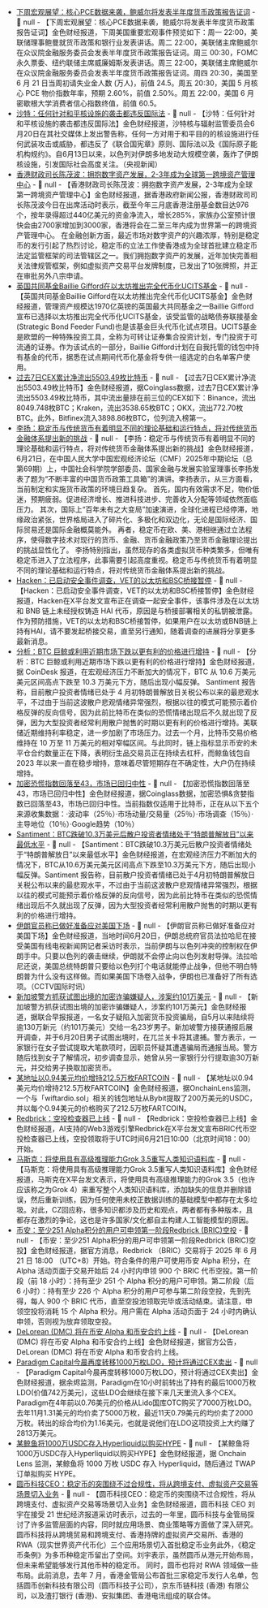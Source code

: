 - [下周宏观展望：核心PCE数据来袭，鲍威尔将发表半年度货币政策报告证词]() - 📰 null - 【下周宏观展望：核心PCE数据来袭，鲍威尔将发表半年度货币政策报告证词】金色财经报道，下周美国重要宏观事件预览如下：周一 22:00，美联储理事鲍曼就货币政策和银行业发表讲话。周二 22:00，美联储主席鲍威尔在众议院金融服务委员会发表半年度货币政策报告证词。周三 00:30，FOMC 永久票委、纽约联储主席威廉姆斯发表讲话。周三 22:00，美联储主席鲍威尔在众议院金融服务委员会发表半年度货币政策报告证词。周四 20:30，美国至 6 月 21 日当周初请失业金人数 (万人)，前值 24.5。周五 20:30，美国 5 月核心 PCE 物价指数年率，预期 2.60%，前值 2.50%。周五 22:00，美国 6 月密歇根大学消费者信心指数终值，前值 60.5。
- [沙特：任何针对和平核设施的袭击都违反国际法]() - 📰 null - 【沙特：任何针对和平核设施的袭击都违反国际法】金色财经报道，沙特核与辐射监管委员会6月20日在其社交媒体上发出警告称，任何一方对用于和平目的的核设施进行任何武装攻击或威胁，都违反了《联合国宪章》原则、国际法以及《国际原子能机构规约》。自6月13日以来，以色列对伊朗多地发动大规模空袭，轰炸了伊朗核设施，引发国际社会高度关注。（央视新闻）
- [香港财政司长陈茂波：拥抱数字资产发展，2-3年成为全球第一跨境资产管理中心](https://www.info.gov.hk/gia/general/202506/21/P2025062100469.html) - 📰 null - 【香港财政司长陈茂波：拥抱数字资产发展，2-3年成为全球第一跨境资产管理中心】金色财经报道，据香港政府新闻公报，香港财政司司长陈茂波今日在出席活动时表示，截至今年三月底香港注册基金数目达976个，按年录得超过440亿美元的资金净流入，增长285%，家族办公室预计很快会由2700家增加到3000家，香港将会在二至三年内成为世界第一的跨境资产管理中心。 
在金融创新方面，最近市场对数字资产的兴趣浓厚，特别是稳定币的发行引起了热烈讨论，稳定币的立法工作使香港成为全球首批建立稳定币法定监管框架的司法管辖区之一。我们拥抱数字资产的发展，近年加快完善相关法律规管框架，例如虚拟资产交易平台发牌制度，已发出了10张牌照，并正在审批另外八宗申请。
- [英国共同基金Baillie Gifford在以太坊推出完全代币化UCITS基金](https://x.com/TFGolden/status/1936103249070764327) - 📰 null - 【英国共同基金Baillie Gifford在以太坊推出完全代币化UCITS基金】金色财经报道，管理资产规模达1970亿英镑的英国最大共同基金之一Baillie Gifford宣布已选择以太坊推出完全代币化UCITS基金，该受监管的战略债券联接基金 (Strategic Bond Feeder Fund)也是该基金巨头代币化试点项目。UCITS基金是欧盟的一种特殊投资工具，全称为可转让证券集合投资计划，专门投资于可流通的证券。作为该试点的一部分，Baillie Gifford计划在自我托管的钱包中持有基金的代币，据悉在试点期间代币化基金将专供一组选定的白名单客户使用。
- [过去7日CEX累计净流出5503.49枚比特币]() - 📰 null - 【过去7日CEX累计净流出5503.49枚比特币】金色财经报道，据Coinglass数据，过去7日CEX累计净流出5503.49枚比特币，其中流出量排在前三位的CEX如下：Binance，流出8049.748枚BTC；Kraken，流出3538.65枚BTC；OKX，流出772.70枚BTC。此外，Bitfinex流入3898.86枚BTC，位列流入榜第一。
- [李扬：稳定币与传统货币有着明显不同的理论基础和运行特点，将对传统货币金融体系提出新的挑战](https://mp.weixin.qq.com/s/Ot14kSkbcY31pha2L728fA) - 📰 null - 【李扬：稳定币与传统货币有着明显不同的理论基础和运行特点，将对传统货币金融体系提出新的挑战】金色财经报道，6月21日，在中国人民大学中国宏观经济论坛（CMF）2025年中期论坛（总第69期）上，中国社会科学院学部委员、国家金融与发展实验室理事长李扬发表了题为“不断丰富的中国货币政策工具箱”的演讲。李扬表示，从三方面看，当前制定和实施货币政策的环境日趋复杂。 首先，国内有效需求不足，物价低迷，预期疲弱。促进经济增长、推进科技进步、完善收入分配等领域依然面临压力。 其次，国际上“百年未有之大变局”加速演进，全球化进程已经停滞，地缘政治紧张，世界格局进入了碎片化、多极化和双边化，无论是国际经济、国际贸易还是国际金融概莫能外。 再者，稳定币在欧、美、港相继通过立法程序，使得数字技术对现行的货币、金融、货币金融政策乃至货币金融理论提出的挑战显性化了。 
李扬特别指出，虽然现存的各类虚拟货币种类繁多，但唯有稳定币进入了立法程序，此事需要引起高度重视。稳定币与传统货币有着明显不同的理论基础和运行特点，将对传统货币金融体系提出新的挑战。
- [Hacken：已启动安全事件调查，VET的以太坊和BSC桥接暂停](https://x.com/hackenclub/status/1936362881932484854) - 📰 null - 【Hacken：已启动安全事件调查，VET的以太坊和BSC桥接暂停】金色财经报道，Hacken在X平台发文宣布正在调查一起安全事件，该事件涉及在以太坊和 BNB 链上未经授权铸造 HAI 代币，原因是与桥接部署相关的私钥被泄露。作为预防措施，VET的以太坊和BSC桥接暂停，如果用户在以太坊或BNB链上持有HAI，请不要发起桥接交易，直至另行通知，随着调查的进展将分享更多最新消息。
- [分析：BTC 巨鲸或利用近期市场下跌以更有利的价格进行增持]() - 📰 null - 【分析：BTC 巨鲸或利用近期市场下跌以更有利的价格进行增持】金色财经报道，据 CoinDesk 报道，在宏观经济压力不断加大的情况下，BTC 从 10.6 万美元美元区间高点下跌至 10.3 万美元下方，随后出现小幅反弹。 
Santiment 报告称，目前散户投资者情绪已处于 4 月初特朗普解放日关税公布以来的最悲观水平，不过由于当前这波散户悲观情绪异常强烈，根据以往的模式可能预示着价格反弹的反向信号，因为此前比特币在类似的恐慌情绪出现后不久就出现了反弹，因为大型投资者经常利用散户抛售的时期以更有利的价格进行增持。美联储近期维持利率稳定，进一步加剧了市场压力。过去一个月，比特币交易价格维持在 10 万至 11 万美元的相对窄幅区间。与此同时，链上指标显示币安的未平仓合约数量正在下降，表明衍生品交易员正在持续去杠杆，而鲸鱼钱包自 2023 年以来一直在稳步增持，意味着尽管短期存在不确定性，大户仍在持续增持。
- [加密恐慌指数回落至43，市场已回归中性]() - 📰 null - 【加密恐慌指数回落至43，市场已回归中性】金色财经报道，据Coinglass数据，加密恐惧&贪婪指数已回落至43，市场已回归中性。当前指数仅适用于比特币，正在从以下五个来源收集数据：·波动率（25％）·市场动量/交易量（25％）·市场调查（15％）·主导地位（10％）·Google趋势（10％）
- [Santiment：BTC跌破10.3万美元后散户投资者情绪处于“特朗普解放日”以来最低水平](https://www.coindesk.com/markets/2025/06/21/bitcoin-falls-below-usd104k-as-retail-investor-sentiment-returns-to-liberation-day-levels) - 📰 null - 【Santiment：BTC跌破10.3万美元后散户投资者情绪处于“特朗普解放日”以来最低水平】金色财经报道，在宏观经济压力不断加大的情况下，BTC从10.6万美元美元区间高点下跌至10.3万美元下方，随后出现小幅反弹。Santiment 报告称，目前散户投资者情绪已处于4月初特朗普解放日关税公布以来的最悲观水平，不过由于当前这波散户悲观情绪异常强烈，根据以往的模式可能预示着价格反弹的反向信号，因为此前比特币在类似的恐慌情绪出现后不久就出现了反弹，因为大型投资者经常利用散户抛售的时期以更有利的价格进行增持。
- [伊朗官员称已做好准备应对美国下场]() - 📰 null - 【伊朗官员称已做好准备应对美国下场】金色财经报道，当地时间6月20日，伊朗总统府官员法拉哈尼在接受美国有线电视新闻网记者采访时表示，当前伊朗与以色列冲突的控制权在伊朗手中。只要以色列的袭击继续，伊朗就不会停止向以色列发射导弹。法拉哈尼还说，美国总统特朗普只要给以色列打个电话就能停止战争，但他不明白特朗普为什么没有这样做。而如果美国下场卷入战争，伊朗也已准备好了所有选项。（CCTV国际时讯）
- [新加坡警方抓获试图出境的加密诈骗嫌疑人，涉案约101万美元]() - 📰 null - 【新加坡警方抓获试图出境的加密诈骗嫌疑人，涉案约101万美元】金色财经报道，据联合早报报道，一名女子疑陷入加密货币投资骗局，自5月以来陆续将逾130万新元（约101万美元）交给一名23岁男子。新加坡警方接获通报后展开调查，并于6月20日男子试图出境时，在兀兰关卡将其逮捕。警方表示，一家银行在女子尝试提取大笔款项时，因职员怀疑其遭遇骗局而通报当局。警方随后找到女子了解情况，初步调查显示，她曾从另一家银行分行提取逾30万新元，并交给男子换取加密货币。
- [某地址以0.94美元均价增持212.5万枚FARTCOIN]() - 📰 null - 【某地址以0.94美元均价增持212.5万枚FARTCOIN】金色财经报道，据OnchainLens监测，一个与「wiftardio.sol」相关的钱包地址从Bybit提取了200万美元的USDC，并以每个0.94美元的价格购买了212.5万枚FARTCOIN。
- [Redbrick：空投检查器已上线](https://x.com/RedbrickLand/status/1936268305624711350) - 📰 null - 【Redbrick：空投检查器已上线】金色财经报道，AI支持的Web3游戏引擎Redbrick在X平台发文宣布BRIC代币空投检查器已上线，空投领取将于UTC时间6月21日10:00（北京时间18：00）开始。
- [马斯克：将使用具有高级推理能力Grok 3.5重写人类知识语料库](https://x.com/cz_binance/status/1936341458317095189) - 📰 null - 【马斯克：将使用具有高级推理能力Grok 3.5重写人类知识语料库】金色财经报道，马斯克在X平台发文表示，将使用具有高级推理能力的Grok 3.5（也许应该称之为Grok 4）来重写整个人类知识语料库，添加缺失的信息并删除错误，然后重新训练，因为任何使用未校正数据训练的基础模型中都存在太多垃圾。对此，CZ回应称，很多知识都涉及历史和观点，两者都有多种版本，且都存在激烈的争论，这也是许多国家/文化都自主构建人工智能模型的原因。
- [币安：至少251 Alpha积分的用户可申领第一阶段Redbrick (BRIC)空投](https://x.com/binancezh/status/1936337648810934692) - 📰 null - 【币安：至少251 Alpha积分的用户可申领第一阶段Redbrick (BRIC)空投】金色财经报道，据官方消息，Redbrick （BRIC）交易将于 2025 年 6 月 21 日 18:00 （UTC+8）开始。符合条件的用户可使用币安 Alpha 积分，在 Alpha 活动页面于交易开始后 24 小时内申领 900 个 BRIC 代币空投。第一阶段（前 18 小时）：持有至少 251 个 Alpha 积分的用户可申领。第二阶段（后 6 小时）：持有至少 226 个 Alpha 积分的用户可参与第二阶段空投，先到先得，每人 900 个 BRIC 代币，直至空投池领取完毕或活动结束。请注意，申领空投将消耗 15 个 Alpha 积分。用户需在 Alpha 活动页面于 24 小时内确认申领，否则视为放弃领取空投。
- [DeLorean (DMC) 将在币安 Alpha 和币安合约上线]() - 📰 null - 【DeLorean (DMC) 将在币安 Alpha 和币安合约上线】金色财经报道，据官方公告，DeLorean (DMC) 将在币安 Alpha 和币安合约上线。
- [Paradigm Capital今晨再度转移1000万枚LDO，预计将通过CEX卖出]() - 📰 null - 【Paradigm Capital今晨再度转移1000万枚LDO，预计将通过CEX卖出】金色财经报道，据余烬监测，Paradigm在10小时前转出了持有的最后1000万枚LDO(价值742万美元)，这些LDO会继续在接下来几天里流入多个CEX。Paradigm在4年前以0.76美元的价格从Lido国库OTC购买了7000万枚LDO。去年11月1.31美元的均价卖了5000万枚，最近11天0.79美元的均价卖了2000万枚。转出的综合均价为1.16美元，也就是说他们在LDO这项投资上大约赚了2813万美元。
- [某鲸鱼将1000万USDC存入Hyperliquid以购买HYPE](https://x.com/OnchainLens/status/1936314795160129769) - 📰 null - 【某鲸鱼将1000万USDC存入Hyperliquid以购买HYPE】金色财经报道，据 Onchain Lens 监测，某鲸鱼将 1000 万枚 USDC 存入 Hyperliquid，随后通过 TWAP 订单拟购买 HYPE。
- [圆币科技CEO：稳定币的突围绕不过合规性，将从跨境支付、虚拟资产交易等场景切入业务]() - 📰 null - 【圆币科技CEO：稳定币的突围绕不过合规性，将从跨境支付、虚拟资产交易等场景切入业务】金色财经报道，圆币科技 CEO 刘宇在接受 21 世纪经济报道采访时表示，过去的一年里，圆币科技与金管局探讨了许多监管层面的内容，同时就应用场景、商业策略等方面做了深入研究。圆币科技将从跨境贸易和跨境支付、香港持牌的虚拟资产交易所、香港的 RWA（现实世界资产代币化）三个应用场景切入首批稳定币业务此外，《稳定币条例》为多币种稳定币留出了空间。刘宇表示，虽然圆币从港元开始布局，但未来希望能够发行其他币种的稳定币。 
同时，圆币也将对 RWA 领域做一些布局。此前消息，去年 7 月，香港金管局公布首批三家稳定币发行人名单，包括圆币创新科技有限公司（圆币科技子公司），京东币链科技 (香港) 有限公司，以及渣打银行 (香港)、安拟集团、香港电讯组成的联合体。
